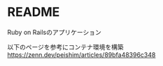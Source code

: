 # README

Ruby on Railsのアプリケーション

以下のページを参考にコンテナ環境を構築
https://zenn.dev/peishim/articles/89bfa48396c348

